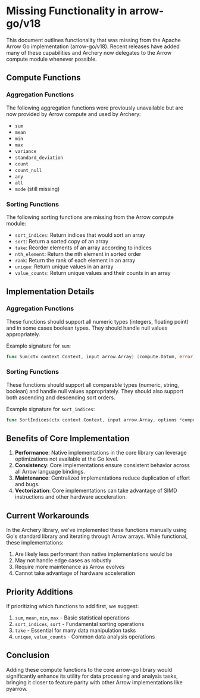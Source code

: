 # Missing Functionality in arrow-go/v18

This document outlines functionality that was missing from the Apache Arrow Go implementation (arrow-go/v18). Recent releases have added many of these capabilities and Archery now delegates to the Arrow compute module whenever possible.

## Compute Functions

### Aggregation Functions

The following aggregation functions were previously unavailable but are now provided by Arrow compute and used by Archery:

- `sum`
- `mean`
- `min`
- `max`
- `variance`
- `standard_deviation`
- `count`
- `count_null`
- `any`
- `all`
- `mode` (still missing)

### Sorting Functions

The following sorting functions are missing from the Arrow compute module:

- `sort_indices`: Return indices that would sort an array
- `sort`: Return a sorted copy of an array
- `take`: Reorder elements of an array according to indices
- `nth_element`: Return the nth element in sorted order
- `rank`: Return the rank of each element in an array
- `unique`: Return unique values in an array
- `value_counts`: Return unique values and their counts in an array

## Implementation Details

### Aggregation Functions

These functions should support all numeric types (integers, floating point) and in some cases boolean types. They should handle null values appropriately.

Example signature for `sum`:

```go
func Sum(ctx context.Context, input arrow.Array) (compute.Datum, error)
```

### Sorting Functions

These functions should support all comparable types (numeric, string, boolean) and handle null values appropriately. They should also support both ascending and descending sort orders.

Example signature for `sort_indices`:

```go
func SortIndices(ctx context.Context, input arrow.Array, options *compute.SortOptions) (compute.Datum, error)
```

## Benefits of Core Implementation

1. **Performance**: Native implementations in the core library can leverage optimizations not available at the Go level.
2. **Consistency**: Core implementations ensure consistent behavior across all Arrow language bindings.
3. **Maintenance**: Centralized implementations reduce duplication of effort and bugs.
4. **Vectorization**: Core implementations can take advantage of SIMD instructions and other hardware acceleration.

## Current Workarounds

In the Archery library, we've implemented these functions manually using Go's standard library and iterating through Arrow arrays. While functional, these implementations:

1. Are likely less performant than native implementations would be
2. May not handle edge cases as robustly
3. Require more maintenance as Arrow evolves
4. Cannot take advantage of hardware acceleration

## Priority Additions

If prioritizing which functions to add first, we suggest:

1. `sum`, `mean`, `min`, `max` - Basic statistical operations
2. `sort_indices`, `sort` - Fundamental sorting operations
3. `take` - Essential for many data manipulation tasks
4. `unique`, `value_counts` - Common data analysis operations

## Conclusion

Adding these compute functions to the core arrow-go library would significantly enhance its utility for data processing and analysis tasks, bringing it closer to feature parity with other Arrow implementations like pyarrow.
